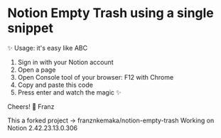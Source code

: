 # Notion Empty Trash using a single snippet

✨ Usage: it's easy like ABC

1. Sign in with your Notion account
2. Open a page
3. Open Console tool of your browser: F12 with Chrome
4. Copy and paste this code
5. Press enter and watch the magic ✨

Cheers! 🥂
Franz

This a forked project -> franznkemaka/notion-empty-trash
Working on  Notion 2.42.23.13.0.306